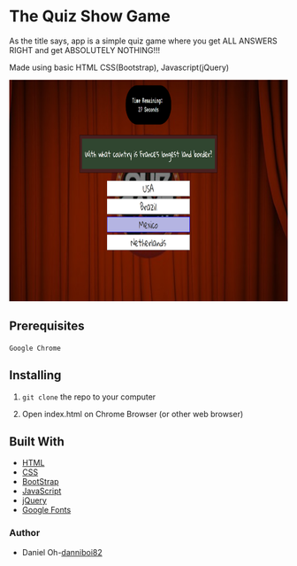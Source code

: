 # The Quiz Show Game

As the title says, app is a simple quiz game where you get ALL ANSWERS RIGHT and get ABSOLUTELY NOTHING!!!

Made using basic HTML CSS(Bootstrap), Javascript(jQuery)

<img src='./triviaGame.6c62b7b7.png' style='height: 400px; width: 800px' >


## Prerequisites

`Google Chrome`
## Installing 

1. `git clone` the repo to your computer


2. Open index.html on Chrome Browser (or other web browser) 

## Built With
+ [HTML](https://en.wikipedia.org/wiki/HTML)
+ [CSS](https://en.wikipedia.org/wiki/Cascading_Style_Sheets)
+ [BootStrap](https://getbootstrap.com)
+ [JavaScript](https://developer.mozilla.org/en-US/docs/Web/JavaScript)
+ [jQuery](https://jQuery.com)
+ [Google Fonts](https://fonts.google.com/)



### Author 
- Daniel Oh-[danniboi82](http://www.github.com/danniboi82)



